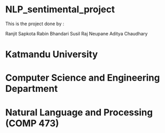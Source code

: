 # NLP_sentimental_project

This is the project done by :

Ranjit Sapkota
Rabin Bhandari
Susil Raj Neupane
Aditya Chaudhary

# Katmandu University

# Computer Science and Engineering Department

# Natural Language and Processing (COMP 473)
